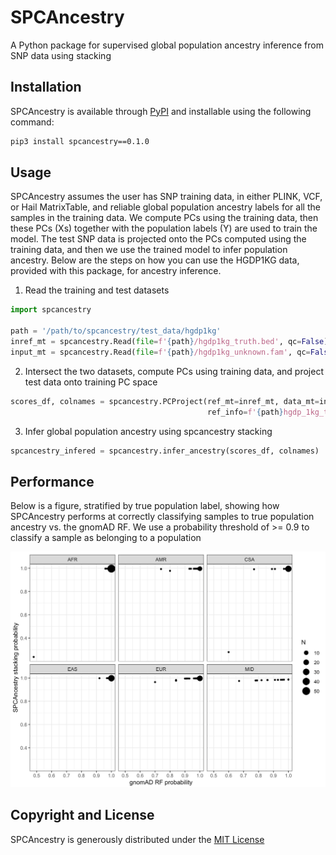 # SPCAncestry
A Python package for supervised global population ancestry inference from SNP data using stacking

## Installation
SPCAncestry is available through [PyPI](https://pypi.org/project/spcancestry/0.1.0/) and installable using the following command:
```bash
pip3 install spcancestry==0.1.0
```

## Usage
SPCAncestry assumes the user has SNP training data, in either PLINK, VCF, or Hail MatrixTable, and reliable global
population ancestry labels for all the samples in the training data. We compute PCs using the training data, then these PCs
(Xs) together with the population labels (Y) are used to train the model. The test SNP data
is projected onto the PCs computed using the training data, and then we use the trained model to infer population ancestry.
Below are the steps on how you can use the HGDP1KG data, provided with this package, for ancestry inference.

1. Read the training and test datasets
```python
import spcancestry

path = '/path/to/spcancestry/test_data/hgdp1kg'
inref_mt = spcancestry.Read(file=f'{path}/hgdp1kg_truth.bed', qc=False).as_matrixtable()
input_mt = spcancestry.Read(file=f'{path}/hgdp1kg_unknown.fam', qc=False).as_matrixtable()
```

2. Intersect the two datasets, compute PCs using training data, and project test data onto training PC space
```python
scores_df, colnames = spcancestry.PCProject(ref_mt=inref_mt, data_mt=input_mt,
                                            ref_info=f'{path}hgdp_1kg_truth_labels.txt').run_pca_projection()
```

3. Infer global population ancestry using spcancestry stacking
```python
spcancestry_infered = spcancestry.infer_ancestry(scores_df, colnames)
```

## Performance
Below is a figure, stratified by true population label, showing how SPCAncestry performs at correctly
classifying samples to true population ancestry vs. the gnomAD RF. We use a probability
threshold of >= 0.9 to classify a sample as belonging to a population

![performance comparison with gnomAD RF](paper/fig1.png)

## Copyright and License
SPCAncestry is generously distributed under the [MIT License](https://github.com/LindoNkambule/spcancestry/blob/main/LICENSE)
